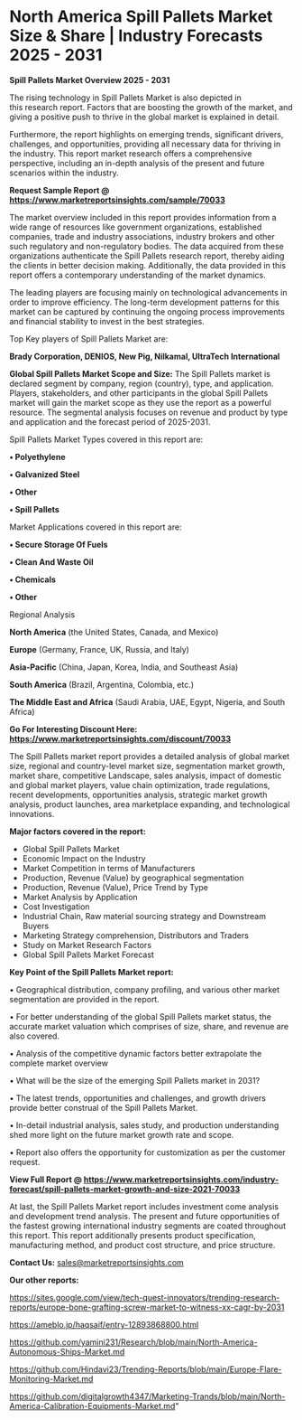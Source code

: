 # North America Spill Pallets Market Size & Share | Industry Forecasts 2025 - 2031

<Strong> Spill Pallets Market Overview 2025 - 2031</strong>

The rising technology in Spill Pallets Market is also depicted in this research report. Factors that are boosting the growth of the market, and giving a positive push to thrive in the global market is explained in detail.

Furthermore, the report highlights on emerging trends, significant drivers, challenges, and opportunities, providing all necessary data for thriving in the industry. This report market research offers a comprehensive perspective, including an in-depth analysis of the present and future scenarios within the industry.

<strong>Request Sample Report @ <a href=https://www.marketreportsinsights.com/sample/70033>https://www.marketreportsinsights.com/sample/70033</a></strong>

The market overview included in this report provides information from a wide range of resources like government organizations, established companies, trade and industry associations, industry brokers and other such regulatory and non-regulatory bodies. The data acquired from these organizations authenticate the Spill Pallets research report, thereby aiding the clients in better decision making. Additionally, the data provided in this report offers a contemporary understanding of the market dynamics.

The leading players are focusing mainly on technological advancements in order to improve efficiency. The long-term development patterns for this market can be captured by continuing the ongoing process improvements and financial stability to invest in the best strategies.

Top Key players of Spill Pallets Market are:

<strong>Brady Corporation, DENIOS, New Pig, Nilkamal, UltraTech International</strong>

<strong><b>Global Spill Pallets Market Scope and Size:</b></strong>
The Spill Pallets market is declared segment by company, region (country), type, and application. Players, stakeholders, and other participants in the global Spill Pallets market will gain the market scope as they use the report as a powerful resource. The segmental analysis focuses on revenue and product by type and application and the forecast period of 2025-2031.

Spill Pallets Market Types covered in this report are:

<strong>• Polyethylene

• Galvanized Steel

• Other

• Spill Pallets</strong>

Market Applications covered in this report are:

<strong>• Secure Storage Of Fuels

• Clean And Waste Oil

• Chemicals

• Other</strong> 

Regional Analysis

<strong>North America</strong> (the United States, Canada, and Mexico)

<strong>Europe</strong> (Germany, France, UK, Russia, and Italy)

<strong>Asia-Pacific</strong> (China, Japan, Korea, India, and Southeast Asia)

<strong>South America</strong> (Brazil, Argentina, Colombia, etc.)

<strong>The Middle East and Africa</strong> (Saudi Arabia, UAE, Egypt, Nigeria, and South Africa)

<strong>Go For Interesting Discount Here: <a href=https://www.marketreportsinsights.com/discount/70033>https://www.marketreportsinsights.com/discount/70033</a></strong>

The Spill Pallets market report provides a detailed analysis of global market size, regional and country-level market size, segmentation market growth, market share, competitive Landscape, sales analysis, impact of domestic and global market players, value chain optimization, trade regulations, recent developments, opportunities analysis, strategic market growth analysis, product launches, area marketplace expanding, and technological innovations.

<strong><b>Major factors covered in the report:</b></strong>
<ul>
  <li>Global Spill Pallets Market </li>
  <li>Economic Impact on the Industry</li>
  <li>Market Competition in terms of Manufacturers</li>
  <li>Production, Revenue (Value) by geographical segmentation</li>
  <li>Production, Revenue (Value), Price Trend by Type</li>
  <li>Market Analysis by Application</li>
  <li>Cost Investigation</li>
  <li>Industrial Chain, Raw material sourcing strategy and Downstream Buyers</li>
  <li>Marketing Strategy comprehension, Distributors and Traders</li>
  <li>Study on Market Research Factors</li>
  <li>Global Spill Pallets Market Forecast</li>
</ul>

<strong><b>Key Point of the Spill Pallets Market report:</b></strong>

• Geographical distribution, company profiling, and various other market segmentation are provided in the report.

• For better understanding of the global Spill Pallets market status, the accurate market valuation which comprises of size, share, and revenue are also covered.

• Analysis of the competitive dynamic factors better extrapolate the complete market overview

• What will be the size of the emerging Spill Pallets market in 2031?

• The latest trends, opportunities and challenges, and growth drivers provide better construal of the Spill Pallets Market.

• In-detail industrial analysis, sales study, and production understanding shed more light on the future market growth rate and scope.

• Report also offers the opportunity for customization as per the customer request.

<strong><b>View Full Report @ <a href=https://www.marketreportsinsights.com/industry-forecast/spill-pallets-market-growth-and-size-2021-70033>https://www.marketreportsinsights.com/industry-forecast/spill-pallets-market-growth-and-size-2021-70033</a></b></strong>


At last, the Spill Pallets Market report includes investment come analysis and development trend analysis. The present and future opportunities of the fastest growing international industry segments are coated throughout this report. This report additionally presents product specification, manufacturing method, and product cost structure, and price structure.

<strong>Contact Us:</strong>
sales@marketreportsinsights.com

<strong>Our other reports:</strong>

<a href=https://sites.google.com/view/tech-quest-innovators/trending-research-reports/europe-bone-grafting-screw-market-to-witness-xx-cagr-by-2031>https://sites.google.com/view/tech-quest-innovators/trending-research-reports/europe-bone-grafting-screw-market-to-witness-xx-cagr-by-2031</a>

<a href=https://ameblo.jp/haqsaif/entry-12893868800.html>https://ameblo.jp/haqsaif/entry-12893868800.html</a>

<a href=https://github.com/yamini231/Research/blob/main/North-America-Autonomous-Ships-Market.md>https://github.com/yamini231/Research/blob/main/North-America-Autonomous-Ships-Market.md</a>

<a href=https://github.com/Hindavi23/Trending-Reports/blob/main/Europe-Flare-Monitoring-Market.md>https://github.com/Hindavi23/Trending-Reports/blob/main/Europe-Flare-Monitoring-Market.md</a>

<a href=https://github.com/digitalgrowth4347/Marketing-Trands/blob/main/North-America-Calibration-Equipments-Market.md>https://github.com/digitalgrowth4347/Marketing-Trands/blob/main/North-America-Calibration-Equipments-Market.md</a>"
